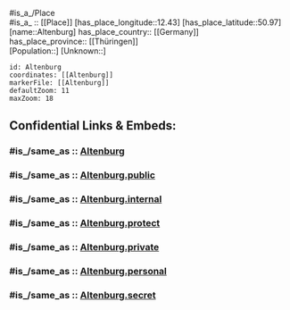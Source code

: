 ﻿---
confidential: public
isDeleted: false
location:
- 50.97
- 12.43
mapmarker: city
mapzoom:
- 7
- 12
SpocWebEntityId: 28773
tags:
- geo/City
type: City
---

#is_a_/Place  
#is_a_ :: [[Place]] 
[has_place_longitude::12.43] 
[has_place_latitude::50.97] 
[name::Altenburg] 
has_place_country:: [[Germany]]  
has_place_province:: [[Thüringen]]  
[Population::] 
[Unknown::] 


```leaflet
id: Altenburg
coordinates: [[Altenburg]] 
markerFile: [[Altenburg]] 
defaultZoom: 11 
maxZoom: 18
```


## Confidential Links & Embeds: 

### #is_/same_as :: [Altenburg](/_Standards/Earth/Continent/Europe/Europe~Central/Germany/Germany~East/Thüringen/counties~TH/Altenburger_Land/cities~Altenburger_Land/Altenburg.md) 

### #is_/same_as :: [Altenburg.public](/_public/Earth/Continent/Europe/Europe~Central/Germany/Germany~East/Thüringen/counties~TH/Altenburger_Land/cities~Altenburger_Land/Altenburg.public.md) 

### #is_/same_as :: [Altenburg.internal](/_internal/Earth/Continent/Europe/Europe~Central/Germany/Germany~East/Thüringen/counties~TH/Altenburger_Land/cities~Altenburger_Land/Altenburg.internal.md) 

### #is_/same_as :: [Altenburg.protect](/_protect/Earth/Continent/Europe/Europe~Central/Germany/Germany~East/Thüringen/counties~TH/Altenburger_Land/cities~Altenburger_Land/Altenburg.protect.md) 

### #is_/same_as :: [Altenburg.private](/_private/Earth/Continent/Europe/Europe~Central/Germany/Germany~East/Thüringen/counties~TH/Altenburger_Land/cities~Altenburger_Land/Altenburg.private.md) 

### #is_/same_as :: [Altenburg.personal](/_personal/Earth/Continent/Europe/Europe~Central/Germany/Germany~East/Thüringen/counties~TH/Altenburger_Land/cities~Altenburger_Land/Altenburg.personal.md) 

### #is_/same_as :: [Altenburg.secret](/_secret/Earth/Continent/Europe/Europe~Central/Germany/Germany~East/Thüringen/counties~TH/Altenburger_Land/cities~Altenburger_Land/Altenburg.secret.md)

